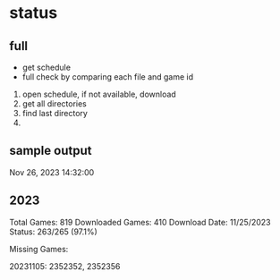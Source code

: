 # status

## full

* get schedule
* full check by comparing each file and game id

1.  open schedule, if not available, download
1.  get all directories
1.  find last directory
1.  


## sample output

Nov 26, 2023 14:32:00

2023
----
Total Games:          819
Downloaded Games:     410
Download Date:        11/25/2023
Status:               263/265 (97.1%)

Missing Games:

20231105:   2352352, 2352356
